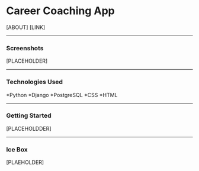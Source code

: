 # Career Coaching App

[ABOUT]
[LINK]

----------------------------------------

### Screenshots

[PLACEHOLDER]

----------------------------------------

### Technologies Used

*Python
*Django
*PostgreSQL
*CSS
*HTML

----------------------------------------

### Getting Started

[PLACEHOLDDER]

----------------------------------------

### Ice Box

[PLAEHOLDER]



